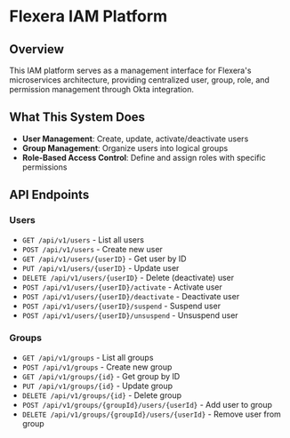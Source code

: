 # Flexera IAM Platform

## Overview

This IAM platform serves as a management interface for Flexera's microservices
architecture, providing centralized user, group, role, and permission management
through Okta integration.

## What This System Does

- **User Management**: Create, update, activate/deactivate users
- **Group Management**: Organize users into logical groups
- **Role-Based Access Control**: Define and assign roles with specific
  permissions

## API Endpoints

### Users

- `GET /api/v1/users` - List all users
- `POST /api/v1/users` - Create new user
- `GET /api/v1/users/{userID}` - Get user by ID
- `PUT /api/v1/users/{userID}` - Update user
- `DELETE /api/v1/users/{userID}` - Delete (deactivate) user
- `POST /api/v1/users/{userID}/activate` - Activate user
- `POST /api/v1/users/{userID}/deactivate` - Deactivate user
- `POST /api/v1/users/{userID}/suspend` - Suspend user
- `POST /api/v1/users/{userID}/unsuspend` - Unsuspend user

### Groups

- `GET /api/v1/groups` - List all groups
- `POST /api/v1/groups` - Create new group
- `GET /api/v1/groups/{id}` - Get group by ID
- `PUT /api/v1/groups/{id}` - Update group
- `DELETE /api/v1/groups/{id}` - Delete group
- `POST /api/v1/groups/{groupId}/users/{userId}` - Add user to group
- `DELETE /api/v1/groups/{groupId}/users/{userId}` - Remove user from group
